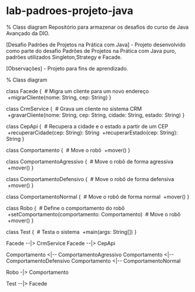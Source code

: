 # lab-padroes-projeto-java
% Class diagram
Repositório para armazenar os desafios do curso de Java Avançado da DIO.

[Desafio Padrões de Projetos na Prática com Java] - Projeto desenvolvido como parte do desafio Padrões de Projetos na Prática com Java puro, padrões utilizados Singleton,Strategy e Facade.

[Observações] - Projeto para fins de aprendizado.


% Class diagram

class Facede {
 # Migra um cliente para um novo endereço
 +migrarCliente(nome: String, cep: String)
}

class CrmService {
 # Grava um cliente no sistema CRM
 +gravarCliente(nome: String, cep: String, cidade: String, estado: String)
}

class CepApi {
 # Recupera a cidade e o estado a partir de um CEP
 +recuperarCidade(cep: String): String
 +recuperarEstado(cep: String): String
}

class Comportamento {
 # Move o robô
 +mover()
}

class ComportamentoAgressivo {
 # Move o robô de forma agressiva
 +mover()
}

class ComportamentoDefensivo {
 # Move o robô de forma defensiva
 +mover()
}

class ComportamentoNormal {
 # Move o robô de forma normal
 +mover()
}

class Robo {
 # Define o comportamento do robô
 +setComportamento(comportamento: Comportamento)
 # Move o robô
 +mover()
}

class Test {
 # Testa o sistema
 +main(args: String[])
}

Facede --|> CrmService
Facede --|> CepApi

Comportamento <|-- ComportamentoAgressivo
Comportamento <|-- ComportamentoDefensivo
Comportamento <|-- ComportamentoNormal

Robo -|> Comportamento

Test --|> Facede
